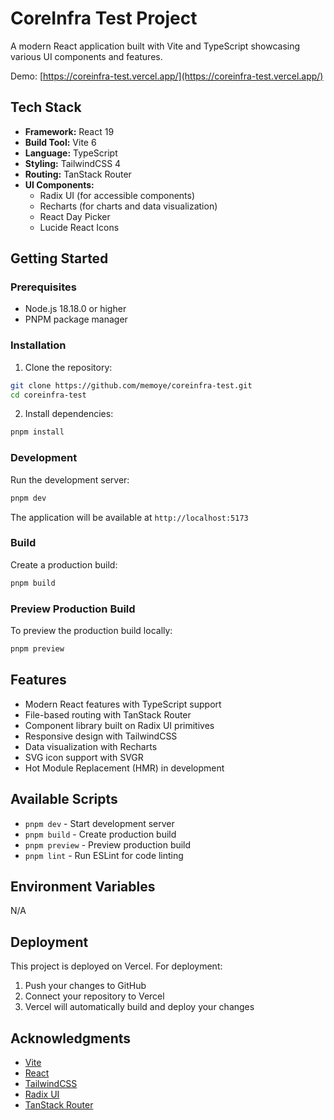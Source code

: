# CoreInfra Test Project

A modern React application built with Vite and TypeScript showcasing various UI components and features.

Demo: [https://coreinfra-test.vercel.app/](https://coreinfra-test.vercel.app/)

## Tech Stack

- **Framework:** React 19
- **Build Tool:** Vite 6
- **Language:** TypeScript
- **Styling:** TailwindCSS 4
- **Routing:** TanStack Router
- **UI Components:**
  - Radix UI (for accessible components)
  - Recharts (for charts and data visualization)
  - React Day Picker
  - Lucide React Icons

## Getting Started

### Prerequisites

- Node.js 18.18.0 or higher
- PNPM package manager

### Installation

1. Clone the repository:

```bash
git clone https://github.com/memoye/coreinfra-test.git
cd coreinfra-test
```

2. Install dependencies:

```bash
pnpm install
```

### Development

Run the development server:

```bash
pnpm dev
```

The application will be available at `http://localhost:5173`

### Build

Create a production build:

```bash
pnpm build
```

### Preview Production Build

To preview the production build locally:

```bash
pnpm preview
```

## Features

- Modern React features with TypeScript support
- File-based routing with TanStack Router
- Component library built on Radix UI primitives
- Responsive design with TailwindCSS
- Data visualization with Recharts
- SVG icon support with SVGR
- Hot Module Replacement (HMR) in development

## Available Scripts

- `pnpm dev` - Start development server
- `pnpm build` - Create production build
- `pnpm preview` - Preview production build
- `pnpm lint` - Run ESLint for code linting

## Environment Variables

N/A

## Deployment

This project is deployed on Vercel. For deployment:

1. Push your changes to GitHub
2. Connect your repository to Vercel
3. Vercel will automatically build and deploy your changes

## Acknowledgments

- [Vite](https://vitejs.dev/)
- [React](https://reactjs.org/)
- [TailwindCSS](https://tailwindcss.com/)
- [Radix UI](https://www.radix-ui.com/)
- [TanStack Router](https://tanstack.com/router)
